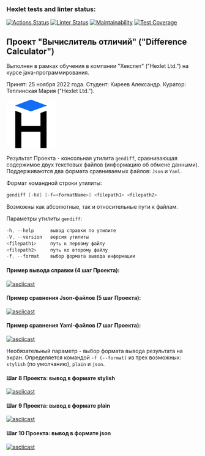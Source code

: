 ### Hexlet tests and linter status:
[![Actions Status](https://github.com/AlexanderKireev/java-project-71/workflows/hexlet-check/badge.svg)](https://github.com/AlexanderKireev/java-project-71/actions)
[![Linter Status](https://github.com/AlexanderKireev/java-project-71/workflows/Build/badge.svg)](https://github.com/AlexanderKireev/java-project-71/actions)
[![Maintainability](https://api.codeclimate.com/v1/badges/53ebfd13723a6a6bd91d/maintainability)](https://codeclimate.com/github/AlexanderKireev/java-project-71/maintainability)
[![Test Coverage](https://api.codeclimate.com/v1/badges/53ebfd13723a6a6bd91d/test_coverage)](https://codeclimate.com/github/AlexanderKireev/java-project-71/test_coverage)
## Проект "Вычислитель отличий" ("Difference Calculator")
Выполнен в рамках обучения в компании "Хекслет" ("Hexlet Ltd.") на курсе java-программирования.

Принят: 25 ноября 2022 года. Студент: Киреев Александр. Куратор: Теплинская Мария ("Hexlet Ltd.").

[![Hexlet Ltd. logo](https://raw.githubusercontent.com/Hexlet/assets/master/images/hexlet_logo128.png)](https://ru.hexlet.io/pages/about?utm_source=github&utm_medium=link&utm_campaign=java-package)

Результат Проекта - консольная утилита `gendiff`, сравнивающая содержимое двух текстовых файлов (информацию об обмене данными). Поддерживаются два формата сравниваемых файлов: `Json` и `Yaml`.

Формат командной строки утилиты:
```java
gendiff [-hV] [-f=<formatName>] <filepath1> <filepath2>
```

Возможны как абсолютные, так и относительные пути к файлам. 

Параметры утилиты `gendiff`: 
```java
-h, --help      вывод справки по утилите
-V, --version   версия утилиты 
<filepath1>     путь к первому файлу     
<filepath2>     путь ко второму файлу
-f, --format    выбор формата вывода информации
```
#### Пример вывода справки (4 шаг Проекта):
[![asciicast](https://asciinema.org/a/531153.svg)](https://asciinema.org/a/531153)

#### Пример сравнения Json-файлов (5 шаг Проекта):
[![asciicast](https://asciinema.org/a/531479.svg)](https://asciinema.org/a/531479)

#### Пример сравнения Yaml-файлов (7 шаг Проекта):
[![asciicast](https://asciinema.org/a/531456.svg)](https://asciinema.org/a/531456)

Необязательный параметр - выбор формата вывода результата на экран. Определяется командой `-f (--format)` из трех возможных: `stylish` (по умолчанию), `plain` и `json`.
#### Шаг 8 Проекта: вывод в формате stylish
[![asciicast](https://asciinema.org/a/531467.svg)](https://asciinema.org/a/531467)

#### Шаг 9 Проекта: вывод в формате plain
[![asciicast](https://asciinema.org/a/531469.svg)](https://asciinema.org/a/531469)

#### Шаг 10 Проекта: вывод в формате json
[![asciicast](https://asciinema.org/a/531473.svg)](https://asciinema.org/a/531473)
